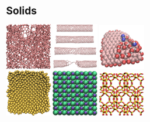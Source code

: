 # Solids

<p float="left">
  <a href="amorphous-carbon/"><img src="amorphous-carbon/amorphous-carbon.jpg" width="24.5%" /></a>
  <a href="CNT-under-deformation/"><img src="CNT-under-deformation/cnt-under-deformation.jpg" width="24.5%" /></a>
  <a href="GO-nanoparticle/"><img src="GO-nanoparticle/GO-nanoparticle.jpg" width="24.5%" /></a>
  <a href="melting-gold/"><img src="melting-gold/gold.png" width="24.5%" /></a>
  <a href="NaCl-under-compression/"><img src="NaCl-under-compression/nacl_crystal.jpg" width="24.5%" /></a>
  <a href="silicalite/"><img src="silicalite/silicalite.jpeg" width="24.5%" /></a>
</p>
